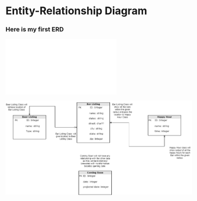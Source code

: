 # Entity-Relationship Diagram

 ### Here is my first ERD
   ![ERD in pdf](ERD-1.pdf)
   
   ![ERD in png](ERD-1.png)